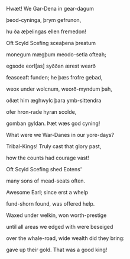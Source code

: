 <!-- Here is the opening of Beowulf, The Knights Tale from Canturbury Tales was much better, lets change it to that. -->



Hwæt! We Gar-Dena   in gear-dagum

þeod-cyninga,   þrym gefrunon,

hu ða æþelingas   ellen fremedon!

Oft Scyld Scefing   sceaþena þreatum

monegum mægþum   meodo-setla ofteah;

egsode eorl[as]   syððan ærest wearð

feasceaft funden;   he þæs frofre gebad,

weox under wolcnum,   weorð-myndum þah,

oðæt him æghwylc   þara ymb-sittendra

ofer hron-rade   hyran scolde,

gomban gyldan.   Þæt wæs god cyning!



What were we War-Danes in our yore-days?

Tribal-Kings! Truly cast that glory past,

how the counts had courage vast!

Oft Scyld Scefing shed Eotens'

many sons of mead-seats often.

Awesome Earl; since erst a whelp

fund-shorn found, was offered help.

Waxed under welkin, won worth-prestige

until all areas we edged with were beseiged

over the whale-road, wide wealth did they bring:

gave up their gold. That was a good king!


